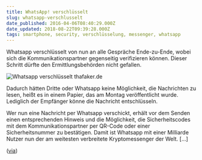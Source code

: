 ```yaml
---
title: WhatsApp! verschlüsselt
slug: whatsapp-verschlusselt
date_published: 2016-04-06T08:40:29.000Z
date_updated: 2018-08-22T09:39:28.000Z
tags: smartphone, security, verschlüsselung, messenger, whatsapp
---
```


Whatsapp verschlüsselt von nun an alle Gespräche Ende-zu-Ende, wobei sich die Kommunikationspartner gegenseitig verifizieren können. Dieser Schritt dürfte den Ermittlungsbehörden nicht gefallen. 

![Whatsapp verschlüsselt thafaker.de](__GHOST_URL__/content/images/2016/04/whatsapp-verschluesselt-2.GIF)

Dadurch hätten Dritte oder Whatsapp keine Möglichkeit, die Nachrichten zu lesen, heißt es in einem Papier, das am Montag veröffentlicht wurde. Lediglich der Empfänger könne die Nachricht entschlüsseln.

Wer nun eine Nachricht per Whatsapp verschickt, erhält vor dem Senden einen entsprechenden Hinweis und die Möglichkeit, die Sicherheitscodes mit dem Kommunikationspartner per QR-Code oder einer Sicherheitsnummer zu bestätigen. Damit ist Whatsapp mit einer Milliarde Nutzer nun der am weitesten verbreitete Kryptomessenger der Welt. [...]

([via](http://www.golem.de/news/messenger-whatsapp-verschluesselt-ab-sofort-alle-inhalte-komplett-1604-120153.html))
